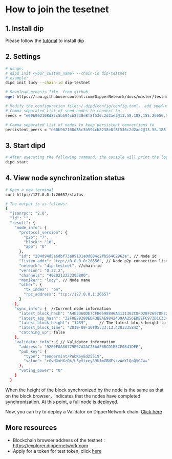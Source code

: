 # How to join the tesetnet
## 1. Install dip
 
Please follow the [tutorial](../software/how-to-install.md) to install dip

## 2. Settings

```bash
# usage: 
# dipd init <your_custom_name> --chain-id dip-testnet
# example:
dipd init lucy --chain-id dip-testnet

# Download genesis file  from github
wget https://raw.githubusercontent.com/DipperNetwork/docs/master/testnet/genesis.json -O  ~/.dipd/config/genesis.json

# Modify the configuration file:~/.dipd/config/config.toml， add seed-nodes as follows:
# Comma separated list of seed nodes to connect to
seeds = "e60b962168d85c5b594cb8238e8f8f536c2d2ae2@13.58.188.155:26656,5bd7dc0cb3872e9e7371e7609342875d547e0195@13.124.101.63:26656,d172e23ea6bd1ecb77f058796689110c8387fe5a@18.191.12.61:26656"

# Comma separated list of nodes to keep persistent connections to
persistent_peers = "e60b962168d85c5b594cb8238e8f8f536c2d2ae2@13.58.188.155:26656,5bd7dc0cb3872e9e7371e7609342875d547e0195@13.124.101.63:26656,d172e23ea6bd1ecb77f058796689110c8387fe5a@18.191.12.61:26656"
```

## 3. Start dipd

```bash
# After executing the following command, the console will print the log
dipd start
```

## 4. View node synchronization status

```bash
# Open a new terminal
curl http://127.0.0.1:26657/status

# The output is as follows:
{
  "jsonrpc": "2.0",
  "id": "",
  "result": {
    "node_info": {
      "protocol_version": {
        "p2p": "7",
        "block": "10",
        "app": "0"
      },
      "id": "204d94d5a6dbf73a89101a0d084c2fb56462963a", // Node id
      "listen_addr": "tcp://0.0.0.0:26656", // Node p2p connection listening address
      "network": "dip-testnet", //chain-id
      "version": "0.32.2",
      "channels": "4020212223303800",
      "moniker": "lucy", // Node name
      "other": {
        "tx_index": "on",
        "rpc_address": "tcp://127.0.0.1:26657"
      }
    },
    "sync_info": {  //Current node information
      "latest_block_hash": "A4E5D60DE7CFB6598846A4131302C8FD28F2697DF2291B33B0892A9EACB562D8", // Latest block hash
      "latest_app_hash": "32F0B29280EDF3BEAE98424D9AA256EDBEFC973D1C33431A8D74FCA3BC3B6582",
      "latest_block_height": "1489",     // The latest block height to which the current node is synchronized                                                      // Latest block height
      "latest_block_time": "2019-09-10T05:33:13.428333584Z",                                  // Latest block time
      "catching_up": false
    },
    "validator_info": { // Validator information
      "address": "92E0F0A50779E67A2AC25AAF6BCD1E5CF0841DFE",
      "pub_key": {
        "type": "tendermint/PubKeyEd25519",
        "value": "cGvHGxHXzOk/L5yVtxeyS9U1mGBNFszvAdYlQoQVGCw="
      },
      "voting_power": "0"
    }
  }
```

When the height of the block synchronized by the node is the same as that on the block browser，indicates that the nodes have completed synchronization. At this point, a full node is deployed.

Now, you can try to deploy a Validator on DipperNetwork chain. [Click here](./how-to-become-validator.md)

## More resources

* Blockchain browser address of the testnet : <https://explorer.dippernetwork.com>
* Apply for a token for test token, click [here](./testcoin.md)
